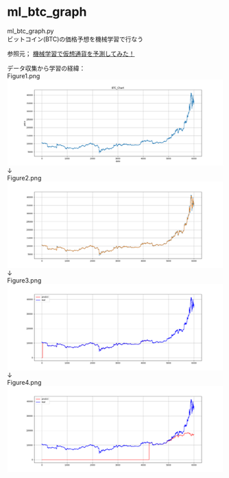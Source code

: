 # ml_btc_graph

ml_btc_graph.py  
ビットコイン(BTC)の価格予想を機械学習で行なう

参照元；
[機械学習で仮想通貨を予測してみた！](https://premium.aidemy.net/magazine/entry/2018/08/23/195247)

データ収集から学習の経緯：  
Figure1.png  
![Figure1.png](https://github.com/whitecat-22/ml_btc_graph/blob/main/Figure_1.png "Figure1.png")
↓  
Figure2.png  
![Figure2.png](https://github.com/whitecat-22/ml_btc_graph/blob/main/Figure_2.png "Figure2.png")
↓  
Figure3.png  
![Figure3.png](https://github.com/whitecat-22/ml_btc_graph/blob/main/Figure_3.png "Figure3.png")
↓  
Figure4.png  
![Figure4.png](https://github.com/whitecat-22/ml_btc_graph/blob/main/Figure_4.png "Figure4.png")
